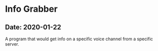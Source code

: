 # Info Grabber

## Date: 2020-01-22

A program that would get info on a specific voice channel from a specific server.